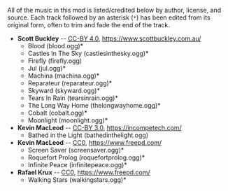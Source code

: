 All of the music in this mod is listed/credited below by author, license, and source. Each track followed by an asterisk (`*`) has been edited from its original form, often to trim and fade the end of the track.

- **Scott Buckley** -- [CC-BY 4.0](https://creativecommons.org/licenses/by/4.0/), <https://www.scottbuckley.com.au/>
  - Blood (blood.ogg)*
  - Castles In The Sky (castlesinthesky.ogg)*
  - Firefly (firefly.ogg)
  - Jul (jul.ogg)*
  - Machina (machina.ogg)*
  - Reparateur (reparateur.ogg)*
  - Skyward (skyward.ogg)*
  - Tears In Rain (tearsinrain.ogg)*
  - The Long Way Home (thelongwayhome.ogg)*
  - Cobalt (cobalt.ogg)*
  - Moonlight (moonlight.ogg)*
- **Kevin MacLeod** -- [CC-BY 3.0](https://creativecommons.org/licenses/by/3.0/), <https://incompetech.com/>
  - Bathed in the Light (bathedinthelight.ogg)
- **Kevin MacLeod** -- [CC0](https://creativecommons.org/publicdomain/zero/1.0/), <https://www.freepd.com/>
  - Screen Saver (screensaver.ogg)*
  - Roquefort Prolog (roquefortprolog.ogg)*
  - Infinite Peace (infinitepeace.ogg)*
- **Rafael Krux** -- [CC0](https://creativecommons.org/publicdomain/zero/1.0/), <https://www.freepd.com/>
  - Walking Stars (walkingstars.ogg)*